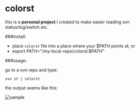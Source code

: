 colorst
=======

this is a **personal project** I created to make easier reading svn status/log/switch etc.

###install:

- place `colorst` file into a place where your $PATH points at; or
- export PATH="/my-local-repo/colorst:$PATH"

###usage:

go to a svn repo and type:

	svn st | colorst

the output seems like this:

![sample](https://raw.github.com/hankpillow/colorst/master/sample.png)

